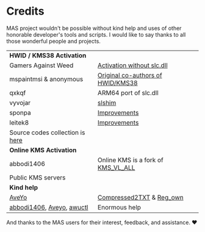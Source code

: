 # Credits

MAS project wouldn't be possible without kind help and uses of other honorable developer's tools and scripts. I would like to say thanks to all those wonderful people and projects.

|                                                                                                                                                                      |                                                                                                                                      |
|:---------------------------------------|:-------------------------------|
| **HWID / KMS38 Activation**                                                                                                                                          |                                                                                                                                      |
| Gamers Against Weed                                                                                                                                                  | [Activation without slc.dll](https://github.com/Gamers-Against-Weed)                                                                 |
| mspaintmsi & anonymous                                                                                                                                               | [Original co-authors of HWID/KMS38](https://nsaneforums.com/topic/316668-microsoft-activation-scripts/page/29/#comment-1497887)      |
| qxkqf                                                                                                                                                                | ARM64 port of slc.dll                                                                                                                |
| vyvojar                                                                                                                                                              | [slshim](https://github.com/vyvojar/slshim/releases)                                                                                 |
| sponpa                                                                                                                                                               | [Improvements](https://nsaneforums.com/topic/316668-microsoft-activation-scripts/page/21/?tab=comments#comment-1431257)              |
| leitek8                                                                                                                                                              | [Improvements](https://nsaneforums.com/topic/316668-microsoft-activation-scripts/page/22/?tab=comments#comment-1438005)              |
| Source codes collection is [here](https://app.box.com/s/y71tpcamofcg6zv6k7by6gaex6om3q4d)                                                                            |                                                                                                                                      |
| **Online KMS Activation**                                                                                                                                            |                                                                                                                                      |
| abbodi1406                                                                                                                                                           | Online KMS is a fork of [KMS_VL_ALL](https://forums.mydigitallife.net/threads/kms_vl_all-smart-activation-script.79535/#post-838808) |
| Public KMS servers                                                                                                                                                   |                                                                                                                                      |
| **Kind help**                                                                                                                                                        |                                                                                                                                      |
| [AveYo](https://github.com/AveYo)                                                                                                                                    | [Compressed2TXT](https://github.com/AveYo/Compressed2TXT) & [Reg_own](https://github.com/AveYo/LeanAndMean)                          |
| [abbodi1406](https://forums.mydigitallife.net/threads/abbodi1406s-batch-scripts-repo.74197/), [Aveyo](https://github.com/AveYo), [awuctl](https://github.com/awuctl) | Enormous help                                                                                                                        |

And thanks to the MAS users for their interest, feedback, and assistance. ❤️
